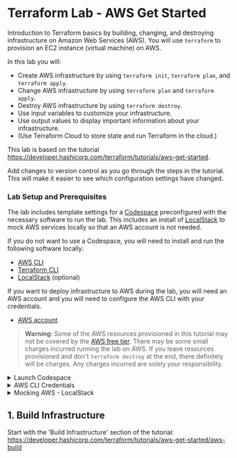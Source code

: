 # Terraform Lab - AWS Get Started

Introduction to Terraform basics by building, changing, and destroying infrastructure on Amazon Web Services (AWS). You will use `terraform` to provision an EC2 instance (virtual machine) on AWS.

In this lab you will:

- Create AWS infrastructure by using `terraform init`, `terraform plan`, and `terraform apply`.
- Change AWS infrastructure by using `terraform plan` and `terraform apply`.
- Destroy AWS infrastructure by using `terraform destroy`.
- Use input variables to customize your infrastructure.
- Use output values to display important information about your infrastructure.
- (Use Terraform Cloud to store state and run Terraform in the cloud.)

This lab is based on the tutorial https://developer.hashicorp.com/terraform/tutorials/aws-get-started.

Add changes to version control as you go through the steps in the tutorial. This will make it easier to see which configuration settings have changed.

### Lab Setup and Prerequisites

The lab includes template settings for a [Codespace](https://docs.github.com/en/codespaces/getting-started/quickstart) preconfigured with the necessary software to run the lab. This includes an install of [LocalStack](https://github.com/localstack/localstack) to mock AWS services locally so that an AWS account is not needed.

If you do not want to use a Codespace, you will need to install and run the following software locally:

- [AWS CLI](https://docs.aws.amazon.com/cli/latest/userguide/install-cliv2.html)
- [Terraform CLI](https://learn.hashicorp.com/tutorials/terraform/install-cli)
- [LocalStack](https://github.com/localstack/localstack) (optional)

If you want to deploy infrastructure to AWS during the lab, you will need an AWS account and you will need to configure the AWS CLI with your credentials.

- [AWS account](https://aws.amazon.com/premiumsupport/knowledge-center/create-and-activate-aws-account/)

> **Warning**: Some of the AWS resources provisioned in this tutorial may not be covered by the [AWS free tier](https://aws.amazon.com/free). There may be some small charges incurred running the lab on AWS. If you leave resources provisioned and don't `terraform destroy` at the end, there definitely will be charges. Any charges incurred are solely your responsibility.

<details><summary>Launch Codespace</summary>

You need a GitHub account to use Codespaces and you need to be logged in.

If you have accepted a GitHub Classroom assignment, you can launch a Codespace by clicking the green "Code" button and selecting "Open with Codespaces". This will create a Codespace preconfigured with the necessary software to run the lab. Further instructions are available in the [GitHub Docs](https://docs.github.com/en/codespaces/developing-in-codespaces/creating-a-codespace-for-a-repository#creating-a-codespace-for-a-repository).

If you are following directly from the lab template repository, you can launch a Codespace by clicking the green "Use this template" button and selecting "Open with Codespaces". This will create a Codespace preconfigured with the necessary software to run the lab. Further instructions are available in the [GitHub Docs](https://docs.github.com/en/codespaces/developing-in-codespaces/creating-a-codespace-for-a-repository#creating-a-codespace-for-a-repository).

</details>

<details><summary>AWS CLI Credentials</summary>

### Create Access Keys

1. Sign in to the AWS Management Console and open the IAM console at https://console.aws.amazon.com/iam/.
1. In the navigation pane, choose Users.
1. Choose your IAM user name (not the check box).
1. Choose the Security credentials tab and then choose Create access key.
1. To view the new access key pair, choose Show. You will not have access to the secret access key again after this dialog box closes. Your credentials will look something like this:

```bash
AWS Access Key ID: AKIAIOSFODNN7EXAMPLE
AWS Secret Access Key: wJalrXUtnFEMI/K7MDENG/bPxRfiCYEXAMPLEKEY
```

### Configure the AWS CLI

You will need to add your AWS Access Keys to the AWS CLI client. Configure the AWS CLI from the terminal. Follow the prompts to input your AWS Access Key ID and Secret Access Key.

```bash
aws configure
```

The configuration process stores your credentials in a file at `~/.aws/credentials` within the Codespace workspace.

</details>

<details><summary>Mocking AWS - LocalStack</summary>

Instead of applying changes to the real AWS, we can create a fake, local version of AWS and test our configuration against this fake version. This will mean no real resources are provisioned in AWS. To do this, we will use an emulator called [LocalStack](https://github.com/localstack/localstack).

### Starting LocalStack

LocalStack is already installed in the Codespace. To start the LocalStack container, run the following command in the terminal:

```bash
sudo localstack start -d
```

> **Note**: If you have problems running the `localstack` command, you can start LocalStack directly using Docker:
> 
> ```bash
> docker run --rm -it -p 4566:4566 -p 4510-4559:4510-4559 localstack/localstack
> ```
> 

### Configure Terraform Resource Provider

In `main.tf`, replace the `provider "aws"` block

```terraform
provider "aws" {
  region  = "us-west-2"
}
```

with the following:

```terraform
provider "aws" {
  region                      = "us-west-2"
  access_key                  = "mock_access_key"
  secret_key                  = "mock_secret_key"
  skip_credentials_validation = true
  skip_metadata_api_check     = true
  skip_requesting_account_id  = true
  s3_use_path_style           = true

  endpoints {
    apigateway     = "http://localhost:4566"
    cloudformation = "http://localhost:4566"
    cloudwatch     = "http://localhost:4566"
    dynamodb       = "http://localhost:4566"
    es             = "http://localhost:4566"
    firehose       = "http://localhost:4566"
    iam            = "http://localhost:4566"
    kinesis        = "http://localhost:4566"
    lambda         = "http://localhost:4566"
    route53        = "http://localhost:4566"
    redshift       = "http://localhost:4566"
    s3             = "http://localhost:4566"
    secretsmanager = "http://localhost:4566"
    ses            = "http://localhost:4566"
    sns            = "http://localhost:4566"
    sqs            = "http://localhost:4566"
    ssm            = "http://localhost:4566"
    stepfunctions  = "http://localhost:4566"
    sts            = "http://localhost:4566"
    ec2            = "http://localhost:4566"
  }
}
```

Log-in to AWS again, using the fake credentials:

```
access_key: mock_access_key
secret_key: mock_secret_key
```

</details>

## 1. Build Infrastructure

Start with the 'Build Infrastructure' section of the tutorial: https://developer.hashicorp.com/terraform/tutorials/aws-get-started/aws-build
